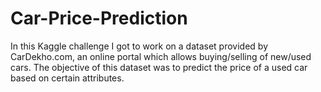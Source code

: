 # Car-Price-Prediction
In this Kaggle challenge I got to work on a dataset provided by CarDekho.com, an online portal which allows buying/selling of new/used cars. The objective of this dataset was to predict the price of a used car based on certain attributes.

